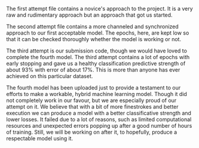 The first attempt file contains a novice's approach to the project. It is a very raw and rudimentary approach but an approach that got us started.

The second attempt file contains a more channeled and synchronized approach to our first acceptable model. 
The epochs, here, are kept low so that it can be checked thoroughly whether the model is working or not.

The third attempt is our submission code, though we would have loved to complete the fourth model.
The third attempt contains a lot of epochs with early stopping and gave us a healthy classification predictive strength
of about 93% with error of about 17%. This is more than anyone has ever achieved on this particular dataset.

The fourth model has been uploaded just to provide a testament to our efforts to make a workable, hybrid
machine learning model. Though it did not completely work in our favour, but we are especially proud of our attempt on it.
We believe that with a bit of more finestrokes and better execution we can produce a model with a better classificative
strength and lower losses. It failed due to a lot of reasons, such as limited computational resources and unexpected errors
popping up after a good number of hours of training. Still, we will be working on after it, to hopefully, produce a respectable
model using it.

